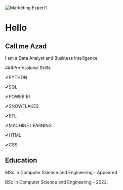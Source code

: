 ![Marketing Expert1](https://github.com/Azad2181/Azad2181/assets/121395998/05281bc8-f6db-485c-bbcc-9fd05ed330f6)

# Hello
## Call me Azad
I am a Data Analyst and Business Intelligence. 

###Professional Skills: 

✔PYTHON

✔SQL 

✔POWER BI

✔SNOWFLAKES

✔ETL

✔MACHINE LEARNING

✔HTML 

✔CSS


## Education
MSc in Computer Science and Engineering - Appeared.

BSc in Computer Science and Engineering - 2022.







